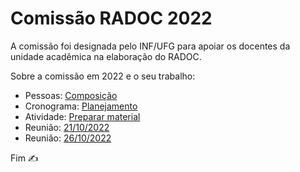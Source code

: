 # Comissão RADOC 2022

A comissão foi designada pelo INF/UFG para apoiar os docentes da unidade acadêmica na elaboração do RADOC.

Sobre a comissão em 2022 e o seu trabalho:
- Pessoas: [Composição](./x-composicao.md)
- Cronograma: [Planejamento](./x-planejamento.md)
- Atividade: [Preparar material](./x-preparar-material.md)
- Reunião: [21/10/2022](./x-reuniao-20221021.md)
- Reunião: [26/10/2022](./x-reuniao-20221026.md)

Fim &#9997;
